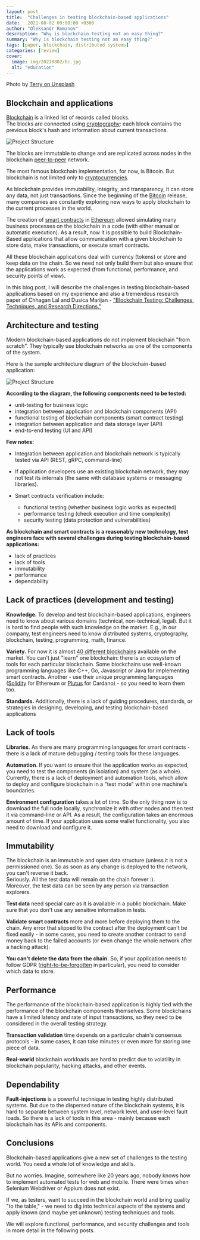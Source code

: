 ```yaml
---
layout: post
title:  "Challenges in testing blockchain-based applications"
date:   2021-08-02 09:00:00 +0300
author: "Oleksandr Romanov"
description: "Why is blockchain testing not an easy thing?"
summary: "Why is blockchain testing not an easy thing?"
tags: [paper, blockchain, distributed systems]
categories: [review]
cover:
  image: img/20210802/bc.jpg
  alt: "education"
---
```


Photo by [Terry on Unsplash](https://unsplash.com/@blueskin?utm_source=unsplash&utm_medium=referral&utm_content=creditCopyText)

## Blockchain and applications

[Blockchain](https://blockgeeks.com/guides/what-is-blockchain-technology) is a linked list of records called blocks.  
The blocks are connected using [cryptography](https://en.wikipedia.org/wiki/Cryptography): each block contains the previous block's hash and information about current transactions.  

![Project Structure](/img/20210802/blockchain.png) 

The blocks are immutable to change and are replicated across nodes in the blockchain [peer-to-peer](https://en.wikipedia.org/wiki/Peer-to-peer) network.  

The most famous blockchain implementation, for now, is Bitcoin. But blockchain is not limited only to [cryptocurrencies](https://blockgeeks.com/guides/what-is-cryptocurrency/).  

As blockchain provides immutability, integrity, and transparency, it can store any data, not just transactions. Since the beginning of the [Bitcoin](https://bitcoin.org/en/) release, many companies are constantly exploring new ways to apply blockchain to the current processes in the world.  

The creation of [smart contracts](https://blockgeeks.com/guides/smart-contracts) in [Ethereum](https://ethereum.org/en/) allowed simulating many business processes on the blockchain in a code (with either manual or automatic execution). As a result, now it is possible to build Blockchain-Based applications that allow communication with a given blockchain to store data, make transactions, or execute smart contracts.  

All these blockchain applications deal with currency (tokens) or store and keep data on the chain. So we need not only build them but also ensure that the applications work as expected (from functional, performance, and security points of view).  

In this blog post, I will describe the challenges in testing blockchain-based applications based on my experience and also a tremendous research paper of Chhagan Lal and Dusica Marijan - ["Blockchain Testing: Challenges, Techniques, and Research Directions."](https://arxiv.org/pdf/2103.10074.pdf) 

## Architecture and testing

Modern blockchain-based applications do not implement blockchain "from scratch". They typically use blockchain networks as one of the components of the system.  

Here is the sample architecture diagram of the blockchain-based application:

![Project Structure](/img/20210802/bc-app.png)


**According to the diagram, the following components need to be tested:**
- unit-testing for business logic
- integration between application and blockchain components (API)
- functional testing of blockchain components (smart contract testing)
- integration between application and data storage layer (API)
- end-to-end testing (UI and API)

**Few notes:**
* Integration between application and blockchain network is typically tested via API (REST, gRPC, command-line)

* If application developers use an existing blockchain network, they may not test its internals (the same with database systems or messaging libraries).

* Smart contracts verification include:
  * functional testing (whether business logic works as expected)
  * performance testing (check execution and time complexity)
  * security testing (data protection and vulnerabilities)

**As blockchain and smart contracts is a reasonably new technology, test engineers face with several challenges during testing blockchain-based applications:**
* lack of practices
* lack of tools
* immutability
* performance
* dependability

## Lack of practices (development and testing)

**Knowledge.** To develop and test blockchain-based applications, engineers need to know about various domains (technical, non-technical, legal). But it is hard to find people with such knowledge on the market. E.g., in our company, test engineers need to know distributed systems, cryptography, blockchain, testing, programming, math, finance.  

**Variety.** For now it is almost [40 different blockchains](https://docs.google.com/spreadsheets/d/1OO06RZ7vw8-Hij8ZxB68FaRYRtQEz3GifnLDNwW8sTs/edit#gid=1051902784) available on the market. You can't just "learn" one blockchain: there is an ecosystem of tools for each particular blockchain. Some blockchains use well-known programming languages like C++, Go, Javascript or Java for implementing smart contracts. Another - use their unique programming languages ([Solidity](https://docs.soliditylang.org/en/v0.8.6/) for Ethereum or [Plutus](https://plutus.readthedocs.io/en/latest/plutus/tutorials/plutus-playground.html) for Cardano) - so you need to learn them too.  

**Standards.** Additionally, there is a lack of guiding procedures, standards, or strategies in designing, developing, and testing blockchain-based applications

## Lack of tools

**Libraries**. As there are many programming languages for smart contracts - there is a lack of mature debugging / testing tools for these languages.  

**Automation**. If you want to ensure that the application works as expected, you need to test the components (in isolation) and system (as a whole). Currently, there is a lack of deployment and automation tools, which allow to deploy and configure blockchain in a "test mode" within one machine's boundaries.  

**Environment configuration** takes a lot of time. So the only thing now is to download the full node locally, synchronize it with other nodes and then test it via command-line or API. As a result, the configuration takes an enormous amount of time. If your application uses some wallet functionality, you also need to download and configure it. 
 
## Immutability

The blockchain is an immutable and open data structure (unless it is not a permissioned one). So as soon as any change is deployed to the network, you can't reverse it back.  
Seriously. All the test data will remain on the chain forever :).  
Moreover, the test data can be seen by any person via transaction explorers.

**Test data** need special care as it is available in a public blockchain. Make sure that you don't use any sensitive information in tests.

**Validate smart contracts** more and more before deploying them to the chain. Any error that slipped to the contract after the deployment can't be fixed easily - in some cases, you need to create another contract to send money back to the failed accounts (or even change the whole network after a hacking attack).

**You can't delete the data from the chain.** So, if your application needs to follow GDPR ([right-to-be-forgotten](https://gdpr.eu/right-to-be-forgotten/) in particular), you need to consider which data to store.

## Performance  

The performance of the blockchain-based application is highly tied with the performance of the blockchain components themselves. Some blockchains have a limited latency and rate of input transactions, so they need to be considered in the overall testing strategy.

**Transaction validation** time depends on a particular chain's consensus protocols - in some cases, it can take minutes or even more for storing one piece of data. 

**Real-world** blockchain workloads are hard to predict due to volatility in blockchain popularity, hacking attacks, and other events.

## Dependability  

**Fault-injections** is a powerful technique in testing highly distributed systems. But due to the dispersed nature of the blockchain systems, it is hard to separate between system level, network level, and user-level fault loads. So there is a lack of tools in this area - mainly because each blockchain has its APIs and components. 

## Conclusions

Blockchain-based applications give a new set of challenges to the testing world. You need a whole lot of knowledge and skills.  

But no worries. Imagine, somewhere like 20 years ago, nobody knows how to implement automated tests for web and mobile. There were times when Selenium Webdriver or Appium does not exist. 

If we, as testers, want to succeed in the blockchain world and bring quality "to the table," - we need to dig into technical aspects of the systems and apply known (and maybe yet unknown) testing techniques and tools. 

We will explore functional, performance, and security challenges and tools in more detail in the following posts. 

